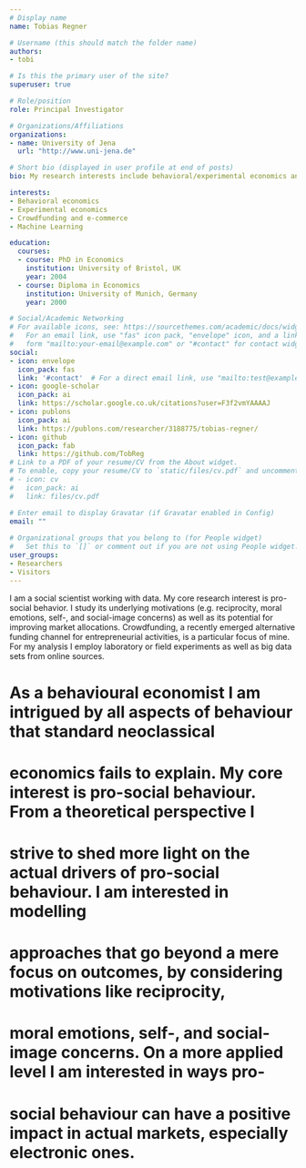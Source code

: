 ```yaml
---
# Display name
name: Tobias Regner

# Username (this should match the folder name)
authors:
- tobi

# Is this the primary user of the site?
superuser: true

# Role/position
role: Principal Investigator

# Organizations/Affiliations
organizations:
- name: University of Jena
  url: "http://www.uni-jena.de"

# Short bio (displayed in user profile at end of posts)
bio: My research interests include behavioral/experimental economics and crowdfunding.

interests:
- Behavioral economics
- Experimental economics
- Crowdfunding and e-commerce
- Machine Learning

education:
  courses:
  - course: PhD in Economics
    institution: University of Bristol, UK
    year: 2004
  - course: Diploma in Economics
    institution: University of Munich, Germany
    year: 2000

# Social/Academic Networking
# For available icons, see: https://sourcethemes.com/academic/docs/widgets/#icons
#   For an email link, use "fas" icon pack, "envelope" icon, and a link in the
#   form "mailto:your-email@example.com" or "#contact" for contact widget.
social:
- icon: envelope
  icon_pack: fas
  link: '#contact'  # For a direct email link, use "mailto:test@example.org".
- icon: google-scholar
  icon_pack: ai
  link: https://scholar.google.co.uk/citations?user=F3f2vmYAAAAJ
- icon: publons
  icon_pack: ai
  link: https://publons.com/researcher/3188775/tobias-regner/
- icon: github
  icon_pack: fab
  link: https://github.com/TobReg
# Link to a PDF of your resume/CV from the About widget.
# To enable, copy your resume/CV to `static/files/cv.pdf` and uncomment the lines below.  
# - icon: cv
#   icon_pack: ai
#   link: files/cv.pdf

# Enter email to display Gravatar (if Gravatar enabled in Config)
email: ""
  
# Organizational groups that you belong to (for People widget)
#   Set this to `[]` or comment out if you are not using People widget.  
user_groups:
- Researchers
- Visitors
---
```


I am a social scientist working with data. My core research interest is pro-social behavior. I study its underlying motivations (e.g. reciprocity, moral emotions, self-, and social-image concerns) as well as its potential for improving market allocations. Crowdfunding, a recently emerged alternative funding channel for entrepreneurial activities, is a particular focus of mine. For my analysis I employ laboratory or field experiments as well as big data sets from online sources.

# As a behavioural economist I am intrigued by all aspects of behaviour that standard neoclassical 
# economics fails to explain. My core interest is pro-social behaviour. From a theoretical perspective I 
# strive to shed more light on the actual drivers of pro-social behaviour. I am interested in modelling 
# approaches that go beyond a mere focus on outcomes, by considering motivations like reciprocity, 
# moral emotions, self-, and social-image concerns. On a more applied level I am interested in ways pro-
# social behaviour can have a positive impact in actual markets, especially electronic ones.
